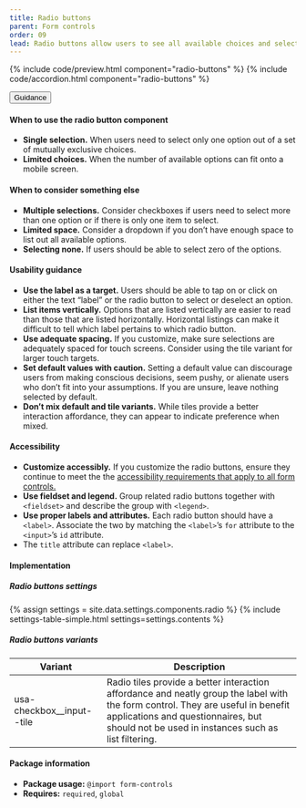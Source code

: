 ```yaml
---
title: Radio buttons
parent: Form controls
order: 09
lead: Radio buttons allow users to see all available choices and select exactly one.
---
```


{% include code/preview.html component="radio-buttons" %}
{% include code/accordion.html component="radio-buttons" %}

<div class="usa-accordion usa-accordion--bordered site-accordion-docs">
  <button class="usa-button-unstyled usa-accordion__button"
      aria-expanded="true" aria-controls="radio-docs">
    Guidance
  </button>
  <div id="radio-docs" aria-hidden="false" class="usa-accordion__content site-component-usage">
    <h4>When to use the radio button component</h4>
    <ul class="usa-content-list">
      <li>
        <strong>Single selection.</strong> When users need to select only one
        option out of a set of mutually exclusive choices.
      </li>
      <li>
        <strong>Limited choices.</strong> When the number of available options
        can fit onto a mobile screen.
      </li>
    </ul>
    <h4>When to consider something else</h4>
    <ul class="usa-content-list">
      <li>
        <strong>Multiple selections.</strong> Consider checkboxes if users need
        to select more than one option or if there is only one item to select.
      </li>
      <li>
        <strong>Limited space.</strong> Consider a dropdown if you don’t have
        enough space to list out all available options.
      </li>
      <li>
        <strong>Selecting none.</strong> If users should be able to select zero
         of the options.
      </li>
    </ul>
    <h4>Usability guidance</h4>
    <ul class="usa-content-list">
      <li>
        <strong>Use the label as a target.</strong> Users should be able to tap
         on or click on either the text “label” or the radio button to select
         or deselect an option.
      </li>
      <li>
        <strong>List items vertically.</strong> Options that are listed vertically
         are easier to read than those that are listed horizontally.
         Horizontal listings can make it difficult to tell which label pertains
         to which radio button.
      </li>
      <li>
        <strong>Use adequate spacing.</strong> If you customize, make sure
         selections are adequately spaced for touch screens. Consider using the tile variant for larger touch targets.
      </li>
      <li>
        <strong>Set default values with caution.</strong> Setting a default
         value can discourage users from making conscious decisions, seem pushy,
         or alienate users who don’t fit into your assumptions.
         If you are unsure, leave nothing selected by default.
      </li>
      <li>
        <strong>Don’t mix default and tile variants.</strong> While tiles provide a better interaction affordance, they can appear to indicate preference when mixed.
      </li>
    </ul>
    <h4 class="usa-heading">Accessibility</h4>
    <ul class="usa-content-list">
      <li>
        <strong>Customize accessibly.</strong> If you customize the radio
        buttons, ensure they continue to meet the the <a href="{{ site.baseurl }}/form-controls/"> accessibility requirements that apply to all form controls.</a>
      </li>
      <li>
        <strong>Use fieldset and legend.</strong> Group related radio buttons
        together with <code>&lt;fieldset></code> and describe the group
        with <code>&lt;legend&gt;</code>.
      </li>
      <li>
        <strong>Use proper labels and attributes.</strong> Each radio button
        should have a <code>&lt;label&gt;</code>. Associate the two by matching
        the <code>&lt;label&gt;</code>’s <code>for</code> attribute to the
        <code>&lt;input&gt;</code>’s <code>id</code> attribute.
      </li>
      <li>
        The <code>title</code> attribute can replace <code>&lt;label&gt;</code>.
      </li>
    </ul>
    <h4 class="usa-heading">Implementation</h4>
    <h5 id="radio-buttons-settings">Radio buttons settings</h5>
    {% assign settings = site.data.settings.components.radio %}
    {% include settings-table-simple.html
      settings=settings.contents
    %}
    <h5 id="radio-buttons-variants">Radio buttons variants</h5>
    <table class="usa-table--borderless site-table-responsive site-table-simple" aria-labelledby="component-variants">
        <thead>
          <tr>
            <th scope="col" class="flex-6">Variant</th>
            <th scope="col" class="flex-6">Description</th>
          </tr>
        </thead>
        <tbody class="font-mono-2xs">
          <tr>
            <td data-title="Variant" class="flex-6">usa-checkbox__input--tile</td>
            <td data-title="Description" class="flex-6">
              <span class="font-lang-3xs">
                Radio tiles provide a better interaction affordance and neatly group the label with the form control. They are useful in benefit applications and questionnaires, but should not be used in instances such as list filtering.
              </span>
            </td>
          </tr>
        </tbody>
      </table>
    <h4 class="usa-heading">Package information</h4>
    <ul class="usa-content-list">
      <li>
        <strong>Package usage:</strong> <code>@import form-controls</code>
      </li>
      <li>
        <strong>Requires:</strong> <code>required</code>, <code>global</code>
      </li>
    </ul>
  </div>
</div>
